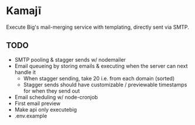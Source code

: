 # Kamajī
Execute Big's mail-merging service with templating, directly sent via SMTP.
## TODO
- SMTP pooling & stagger sends w/ nodemailer
- Email queueing by storing emails & executing when the server can next handle it
  - When stagger sending, take 20 i.e. from each domain (sorted)
  - Stagger sends should have customizable / previewable timestamps for when they send out
- Email scheduling w/ node-cronjob
- First email preview
- Make api only executebig
- .env.example
